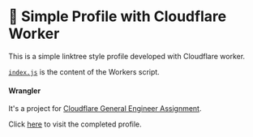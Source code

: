 # 👷 Simple Profile with Cloudflare Worker

This is a simple linktree style profile developed with Cloudflare worker.

[`index.js`](https://github.com/x13-caesar/cloudflare-jsonapi/blob/main/index.js) is the content of the Workers script.

#### Wrangler

It's a project for [Cloudflare General Engineer Assignment](https://github.com/cloudflare-hiring/cloudflare-2020-general-engineering-assignment).

Click [here](https://jsonapi.qxu.workers.dev/) to visit the completed profile.
